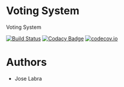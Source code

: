 # Voting System

Voting System

[![Build Status](https://travis-ci.org/Arquisoft/VotingSystem_3a.svg?branch=master)](https://travis-ci.org/Arquisoft/VotingSystem_3a)
[![Codacy Badge](https://api.codacy.com/project/badge/grade/9081e50b4f7c4934bab53748b9598049)](https://www.codacy.com/app/jelabra/VotingSystem_3a)
[![codecov.io](https://codecov.io/github/Arquisoft/VotingSystem_3a/coverage.svg?branch=master)](https://codecov.io/github/Arquisoft/VotingSystem_3a?branch=master)


# Authors

* Jose Labra




